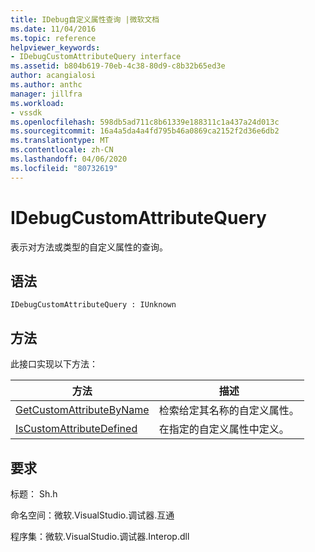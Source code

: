 ```yaml
---
title: IDebug自定义属性查询 |微软文档
ms.date: 11/04/2016
ms.topic: reference
helpviewer_keywords:
- IDebugCustomAttributeQuery interface
ms.assetid: b804b619-70eb-4c38-80d9-c8b32b65ed3e
author: acangialosi
ms.author: anthc
manager: jillfra
ms.workload:
- vssdk
ms.openlocfilehash: 598db5ad711c8b61339e188311c1a437a24d013c
ms.sourcegitcommit: 16a4a5da4a4fd795b46a0869ca2152f2d36e6db2
ms.translationtype: MT
ms.contentlocale: zh-CN
ms.lasthandoff: 04/06/2020
ms.locfileid: "80732619"
---
```

# <a name="idebugcustomattributequery"></a>IDebugCustomAttributeQuery
表示对方法或类型的自定义属性的查询。

## <a name="syntax"></a>语法

```
IDebugCustomAttributeQuery : IUnknown
```

## <a name="methods"></a>方法
 此接口实现以下方法：

|方法|描述|
|------------|-----------------|
|[GetCustomAttributeByName](../../../extensibility/debugger/reference/idebugcustomattributequery-getcustomattributebyname.md)|检索给定其名称的自定义属性。|
|[IsCustomAttributeDefined](../../../extensibility/debugger/reference/idebugcustomattributequery-iscustomattributedefined.md)|在指定的自定义属性中定义。|

## <a name="requirements"></a>要求
 标题： Sh.h

 命名空间：微软.VisualStudio.调试器.互通

 程序集：微软.VisualStudio.调试器.Interop.dll
